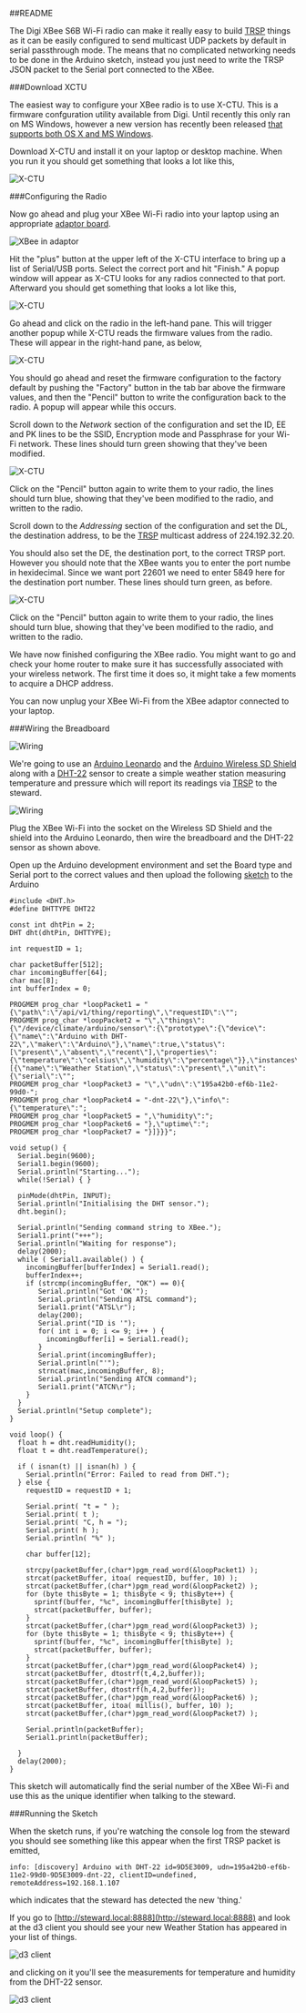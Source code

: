 ##README

The Digi XBee S6B Wi-Fi radio can make it really easy to build [TRSP](https://github.com/TheThingSystem/steward/wiki/Thing-Sensor-Reporting-Protocol) things as it can be easily configured to send multicast UDP packets by default in serial passthrough mode. The means that no complicated networking needs to be done in the Arduino sketch, instead you just need to write the TRSP JSON packet to the Serial port connected to the XBee.

###Download XCTU

The easiest way to configure your XBee radio is to use X-CTU. This is a firmware confguration utility available from Digi. Until recently this only ran on MS Windows, however a new version has recently been released [that supports both OS X and MS Windows](http://www.faludi.com/2013/09/22/new-xctu-for-mac-windows/).

Download X-CTU and install it on your laptop or desktop machine. When you run it you should get something that looks a lot like this,

![X-CTU](images/xctu-1.png)

###Configuring the Radio

Now go ahead and plug your XBee Wi-Fi radio into your laptop using an appropriate [adaptor board](http://www.adafruit.com/products/247).

![XBee in adaptor](images/xbee-1.jpg)

Hit the "plus" button at the upper left of the X-CTU interface to bring up a list of Serial/USB ports. Select the correct port and hit "Finish." A popup window will appear as X-CTU looks for any radios connected to that port. Afterward you should get something that looks a lot like this,

![X-CTU](images/xctu-2.png)

Go ahead and click on the radio in the left-hand pane. This will trigger another popup while X-CTU reads the firmware values from the radio. These will appear in the right-hand pane, as below,

![X-CTU](images/xctu-3.png)

You should go ahead and reset the firmware configuration to the factory default by pushing the "Factory" button in the tab bar above the firmware values, and then the "Pencil" button to write the configuration back to the radio. A popup will appear while this occurs.

Scroll down to the _Network_ section of the configuration and set the ID, EE and PK lines to be the SSID, Encryption mode and Passphrase for your Wi-Fi network. These lines should turn green showing that they've been modified.

![X-CTU](images/xctu-4.png)

Click on the "Pencil" button again to write them to your radio, the lines should turn blue, showing that they've been modified to the radio, and written to the radio.

Scroll down to the _Addressing_ section of the configuration and set the DL, the destination address, to be the [TRSP](https://github.com/TheThingSystem/steward/wiki/Thing-Sensor-Reporting-Protocol) multicast address of 224.192.32.20.

You should also set the DE, the destination port, to the correct TRSP port. However you should note that the XBee wants you to enter the port numbe in hexidecimal. Since we want port 22601 we need to enter 5849 here for the destination port number. These lines should turn green, as before.

![X-CTU](images/xctu-5.png)

Click on the "Pencil" button again to write them to your radio, the lines should turn blue, showing that they've been modified to the radio, and written to the radio.

We have now finished configuring the XBee radio. You might want to go and check your home router to make sure it has successfully associated with your wireless network. The first time it does so, it might take a few moments to acquire a DHCP address.

You can now unplug your XBee Wi-Fi from the XBee adaptor connected to your laptop.

###Wiring the Breadboard

![Wiring](WeatherStationXBeeWiFi.jpg)

We're going to use an [Arduino Leonardo](http://arduino.cc/en/Main/arduinoBoardLeonardo) and the [Arduino Wireless SD Shield](http://arduino.cc/en/Main/ArduinoWirelessShield) along with a [DHT-22](http://www.adafruit.com/products/385) sensor to create a simple weather station measuring temperature and pressure which will report its readings via [TRSP](https://github.com/TheThingSystem/steward/wiki/Thing-Sensor-Reporting-Protocol) to the steward.

![Wiring](WeatherStationXBeeWiFi.png)

Plug the XBee Wi-Fi into the socket on the Wireless SD Shield and the shield into the Arduino Leonardo, then wire the breadboard and the DHT-22 sensor as shown above.

Open up the Arduino development environment and set the Board type and Serial port to the correct values and then upload the following [sketch](WeatherStationXBeeWiFi.ino) to the Arduino

    #include <DHT.h>
    #define DHTTYPE DHT22
    
    const int dhtPin = 2;
    DHT dht(dhtPin, DHTTYPE);
    
    int requestID = 1;
    
    char packetBuffer[512];
    char incomingBuffer[64];
    char mac[8];
    int bufferIndex = 0;
    
    PROGMEM prog_char *loopPacket1 = "{\"path\":\"/api/v1/thing/reporting\",\"requestID\":\"";
    PROGMEM prog_char *loopPacket2 = "\",\"things\":{\"/device/climate/arduino/sensor\":{\"prototype\":{\"device\":{\"name\":\"Arduino with DHT-22\",\"maker\":\"Arduino\"},\"name\":true,\"status\":[\"present\",\"absent\",\"recent\"],\"properties\":{\"temperature\":\"celsius\",\"humidity\":\"percentage\"}},\"instances\":[{\"name\":\"Weather Station\",\"status\":\"present\",\"unit\":{\"serial\":\"";
    PROGMEM prog_char *loopPacket3 = "\",\"udn\":\"195a42b0-ef6b-11e2-99d0-";
    PROGMEM prog_char *loopPacket4 = "-dnt-22\"},\"info\":{\"temperature\":";
    PROGMEM prog_char *loopPacket5 = ",\"humidity\":";
    PROGMEM prog_char *loopPacket6 = "},\"uptime\":";
    PROGMEM prog_char *loopPacket7 = "}]}}}";
    
    void setup() {
      Serial.begin(9600);
      Serial1.begin(9600);
      Serial.println("Starting...");
      while(!Serial) { }
    
      pinMode(dhtPin, INPUT);
      Serial.println("Initialising the DHT sensor.");
      dht.begin();
      
      Serial.println("Sending command string to XBee.");
      Serial1.print("+++");
      Serial.println("Waiting for response");
      delay(2000);
      while ( Serial1.available() ) {
        incomingBuffer[bufferIndex] = Serial1.read();
        bufferIndex++;
        if (strcmp(incomingBuffer, "OK") == 0){
           Serial.println("Got 'OK'");
           Serial.println("Sending ATSL command");
           Serial1.print("ATSL\r");
           delay(200);
           Serial.print("ID is '");
           for( int i = 0; i <= 9; i++ ) {
             incomingBuffer[i] = Serial1.read();
           }
           Serial.print(incomingBuffer);
           Serial.println("'");
           strncat(mac,incomingBuffer, 8);
           Serial.println("Sending ATCN command");
           Serial1.print("ATCN\r");
        }
      }
      Serial.println("Setup complete");
    }
    
    void loop() {
      float h = dht.readHumidity();
      float t = dht.readTemperature();
    
      if ( isnan(t) || isnan(h) ) {
        Serial.println("Error: Failed to read from DHT.");
      } else {
        requestID = requestID + 1;
    
        Serial.print( "t = " );
        Serial.print( t );
        Serial.print( "C, h = ");
        Serial.print( h );
        Serial.println( "%" );
    
        char buffer[12];
    
        strcpy(packetBuffer,(char*)pgm_read_word(&loopPacket1) );
        strcat(packetBuffer, itoa( requestID, buffer, 10) );
        strcat(packetBuffer,(char*)pgm_read_word(&loopPacket2) );
        for (byte thisByte = 1; thisByte < 9; thisByte++) {
          sprintf(buffer, "%c", incomingBuffer[thisByte] );
          strcat(packetBuffer, buffer); 
        }
        strcat(packetBuffer,(char*)pgm_read_word(&loopPacket3) );
        for (byte thisByte = 1; thisByte < 9; thisByte++) {
          sprintf(buffer, "%c", incomingBuffer[thisByte] );
          strcat(packetBuffer, buffer); 
        }  
        strcat(packetBuffer,(char*)pgm_read_word(&loopPacket4) );
        strcat(packetBuffer, dtostrf(t,4,2,buffer));
        strcat(packetBuffer,(char*)pgm_read_word(&loopPacket5) );
        strcat(packetBuffer, dtostrf(h,4,2,buffer));
        strcat(packetBuffer,(char*)pgm_read_word(&loopPacket6) );
        strcat(packetBuffer, itoa( millis(), buffer, 10) );
        strcat(packetBuffer,(char*)pgm_read_word(&loopPacket7) );
    
        Serial.println(packetBuffer); 
        Serial1.println(packetBuffer);
    
      }
      delay(2000);
    }	

This sketch will automatically find the serial number of the XBee Wi-Fi and use this as the unique identifier when talking to the steward.

###Running the Sketch

When the sketch runs, if you're watching the console log from the steward you should see something like this appear when the first TRSP packet is emitted,

    info: [discovery] Arduino with DHT-22 id=9D5E3009, udn=195a42b0-ef6b-11e2-99d0-9D5E3009-dnt-22, clientID=undefined, remoteAddress=192.168.1.107

which indicates that the steward has detected the new 'thing.'

If you go to [http://steward.local:8888](http://steward.local:8888) and look at the d3 client you should see your new Weather Station has appeared in your list of things.

![d3 client](images/d3-1.png)

and clicking on it you'll see the measurements for temperature and humidity from the DHT-22 sensor.

![d3 client](images/d3-2.png)



